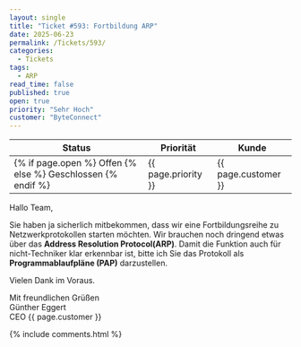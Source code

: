 ```yaml
---
layout: single
title: "Ticket #593: Fortbildung ARP"
date: 2025-06-23
permalink: /Tickets/593/
categories:
  - Tickets
tags:
  - ARP
read_time: false
published: true
open: true
priority: "Sehr Hoch"
customer: "ByteConnect"
---
```


| Status | Priorität | Kunde |
|--------|----------|--------|
| {% if page.open %} Offen {% else %} Geschlossen {% endif %} | {{ page.priority }} | {{ page.customer }} |

Hallo Team,

Sie haben ja sicherlich mitbekommen, dass wir eine Fortbildungsreihe zu Netzwerkprotokollen starten möchten.
Wir brauchen noch dringend etwas über das **Address Resolution Protocol(ARP)**.
Damit die Funktion auch für nicht-Techniker klar erkennbar ist, bitte ich Sie das Protokoll als **Programmablaufpläne (PAP)** darzustellen.

Vielen Dank im Voraus.

Mit freundlichen Grüßen  
Günther Eggert  
CEO {{ page.customer }}

{% include comments.html %}
